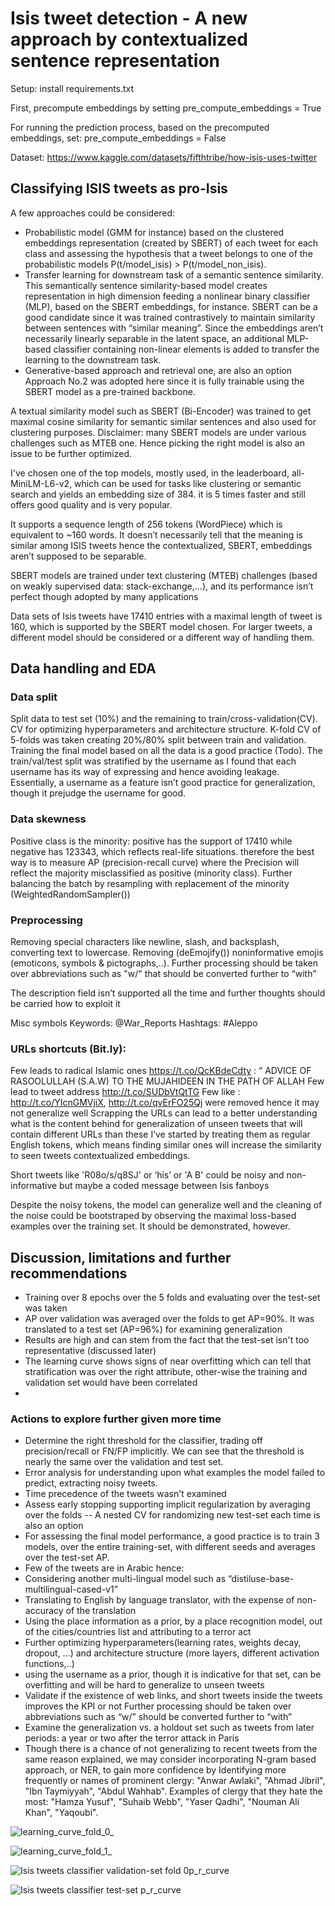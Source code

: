 # Isis tweet detection - A new approach by contextualized sentence representation
Setup: 
install requirements.txt 

First, precompute embeddings by setting 
pre_compute_embeddings = True 

For running the prediction process, based on the precomputed embeddings, set: pre_compute_embeddings = False

Dataset: https://www.kaggle.com/datasets/fifthtribe/how-isis-uses-twitter

## Classifying ISIS tweets as pro-Isis 

A few approaches could be considered: 
 - Probabilistic model (GMM for instance) based on the clustered embeddings representation (created by SBERT) of each tweet for each class and assessing the hypothesis that a tweet belongs to one of the probabilistic models P(t/model_isis) > P(t/model_non_isis).
 - Transfer learning for downstream task of a semantic sentence similarity. This semantically sentence similarity-based model creates representation in high dimension feeding a nonlinear binary classifier (MLP), based on the SBERT embeddings, for instance. SBERT can be a good candidate since it was trained contrastively to maintain similarity between sentences with “similar meaning”. Since the embeddings aren’t necessarily linearly separable in the latent space, an additional MLP-based classifier containing non-linear elements is added to transfer the learning to the downstream task. 
  - Generative-based approach and retrieval one, are also an option
Approach No.2 was adopted here since it is fully trainable using the SBERT model as a pre-trained backbone. 

A textual similarity model such as SBERT (Bi-Encoder) was trained to get maximal cosine similarity for semantic similar sentences and also used for clustering purposes. 
Disclaimer: many SBERT models are under various challenges such as MTEB one. Hence picking the right model is also an issue to be further optimized.

I've chosen one of the top models, mostly used, in the leaderboard, all-MiniLM-L6-v2, which can be used for tasks like clustering or semantic search and yields an embedding size of 384. it is 5 times faster and still offers good quality and is very popular.

It supports a sequence length of 256 tokens (WordPiece) which is equivalent to ~160 words. It doesn’t necessarily tell that the meaning is similar among ISIS tweets hence the contextualized, SBERT, embeddings aren’t supposed to be separable.

SBERT models are trained under text clustering (MTEB) challenges (based on weakly supervised data: stack-exchange,...), and its performance isn’t perfect though adopted by many applications

Data sets of Isis tweets have 17410 entries with a maximal length of tweet is 160, which is supported by the SBERT model chosen. For larger tweets, a different model should be considered or a different way of handling them.


## Data handling and EDA

### Data split
Split data to test set (10%) and the remaining to train/cross-validation(CV). CV for optimizing hyperparameters and architecture structure. K-fold CV of 5-folds was taken creating 20%/80% split between train and validation. Training the final model based on all the data is a good practice (Todo).
The train/val/test split was stratified by the username as I found that each username has its way of expressing and hence avoiding leakage. Essentially, a username as a feature isn’t good practice for generalization, though it prejudge the username for good.

### Data skewness
Positive class is the minority: positive has the support of 17410 while negative has 123343, which reflects real-life situations. therefore the best way is to measure AP (precision-recall curve) where the Precision will reflect the majority misclassified as positive (minority class). Further balancing the batch by resampling with replacement of the minority (WeightedRandomSampler())


### Preprocessing

Removing special characters like newline, slash, and backsplash, converting text to lowercase.
Removing (deEmojify()) noninformative emojis (emoticons, symbols & pictographs,..). Further processing should be taken over abbreviations such as "w/" that should be converted further to “with”

The description field isn’t supported all the time and further thoughts should be carried how to exploit it

Misc symbols
Keywords:  @War_Reports 
Hashtags:  #Aleppo

### URLs shortcuts (Bit.ly):
Few leads to radical Islamic ones https://t.co/QcKBdeCdty : “ ADVICE OF RASOOLULLAH (S.A.W) TO THE MUJAHIDEEN IN THE PATH OF ALLAH
Few lead to tweet address http://t.co/SUDbVtQtTG 
Few like : http://t.co/YIcnGMVjiX, http://t.co/qvErFO25Qj were removed hence it may not generalize well
Scrapping the URLs can lead to a better understanding what is the content behind for generalization of unseen tweets that will contain different URLs than these
I’ve started by treating them as regular English tokens, which means finding similar ones will increase the similarity to seen tweets contextualized embeddings. 

Short tweets like 'R08o/s/q8SJ' or ‘his’ or 'A B' could be noisy and non-informative but maybe a coded message  between Isis fanboys 

Despite the noisy tokens, the model can generalize well and the cleaning of the noise could be bootstraped by observing the maximal loss-based examples over the training set. It should be demonstrated, however. 

## Discussion, limitations and further recommendations

- Training over 8 epochs over the 5 folds and evaluating over the test-set was taken
- AP over validation was averaged over the folds to get AP=90%. It was translated to a test set (AP=96%) for examining generalization
- Results are high and can stem from the fact that the test-set isn't too representative (discussed later)
- The learning curve shows signs of near overfitting which can tell that stratification was over the right attribute, other-wise the training and validation set would have been correlated
- 
### Actions to explore further given more time
 - Determine the right threshold for the classifier, trading off precision/recall or FN/FP implicitly. We can see that the threshold is nearly the same over the validation and test set.   
 - Error analysis for understanding upon what examples the model failed to predict, extracting noisy tweets. 
 - Time precedence of the tweets wasn't examined 
 - Assess early stopping supporting implicit regularization by averaging over the folds
 -- A nested CV for randomizing new test-set each time is also an option
 - For assessing the final model performance, a good practice is to train 3 models, over the entire training-set, with different seeds and averages over the test-set AP.
 - Few of the tweets are in Arabic hence:
 -  Considering another multi-lingual model such as “distiluse-base-multilingual-cased-v1”
 -  Translating to English by language translator, with the expense of non-accuracy of the translation
 - Using the place information as a prior, by a place recognition model, out of the cities/countries list and attributing to a terror act
 - Further optimizing hyperparameters(learning rates, weights decay, dropout, …) and architecture structure (more layers, different activation functions,..)
 - using the username as a prior, though it is indicative for that set, can be overfitting and will be hard to generalize to unseen tweets
 - Validate if the existence of web links, and short tweets inside the tweets improves the KPI or not
Further processing should be taken over abbreviations such as “w/” should be converted further to “with”
 - Examine the generalization vs. a holdout set such as tweets from later periods: a year or two after the terror attack in Paris
 - Though there is a chance of not generalizing to recent tweets from the same reason explained, we may consider incorporating N-gram based approach, or NER, to gain more confidence by Identifying more frequently or names of prominent clergy:  "Anwar Awlaki", "Ahmad Jibril", "Ibn Taymiyyah", "Abdul Wahhab". Examples of clergy that they hate the most: "Hamza Yusuf", "Suhaib Webb", "Yaser Qadhi", "Nouman Ali Khan", "Yaqoubi".

![learning_curve_fold_0_](https://github.com/hanochk/Isis_tweet_detection/assets/8217391/f19d44f1-8659-42cf-a46f-1d4cf270cbe4)

![learning_curve_fold_1_](https://github.com/hanochk/Isis_tweet_detection/assets/8217391/e1a10e0d-6f98-4b6e-a4fd-4b1724e6c9e3)

![Isis tweets classifier validation-set fold 0p_r_curve](https://github.com/hanochk/Isis_tweet_detection/assets/8217391/f0441141-af1a-4c69-ac48-db7e71a96279)


![Isis tweets classifier test-set p_r_curve](https://github.com/hanochk/Isis_tweet_detection/assets/8217391/76dde5c9-5bc3-495f-8121-8236a0eb03b7)
